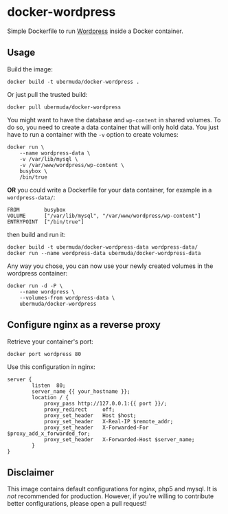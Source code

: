 docker-wordpress
================

Simple Dockerfile to run [Wordpress](http://wordpress.com/) inside a Docker container.

Usage
-----

Build the image:

    docker build -t ubermuda/docker-wordpress .

Or just pull the trusted build:

    docker pull ubermuda/docker-wordpress

You might want to have the database and `wp-content` in shared volumes. To do so, you need to create a data container that will only hold data. You just have to run a container with the `-v` option to create volumes:

    docker run \
        --name wordpress-data \
        -v /var/lib/mysql \
        -v /var/www/wordpress/wp-content \
        busybox \
        /bin/true

__OR__ you could write a Dockerfile for your data container, for example in a `wordpress-data/`:

    FROM        busybox
    VOLUME      ["/var/lib/mysql", "/var/www/wordpress/wp-content"]
    ENTRYPOINT  ["/bin/true"]

then build and run it:

    docker build -t ubermuda/docker-wordpress-data wordpress-data/
    docker run --name wordpress-data ubermuda/docker-wordpress-data

Any way you chose, you can now use your newly created volumes in the wordpress container:

    docker run -d -P \
        --name wordpress \
        --volumes-from wordpress-data \
        ubermuda/docker-wordpress

Configure nginx as a reverse proxy
----------------------------------

Retrieve your container's port:

    docker port wordpress 80

Use this configuration in nginx:

    server {
            listen  80;
            server_name {{ your_hostname }};
            location / {
                proxy_pass http://127.0.0.1:{{ port }}/;
                proxy_redirect     off;
                proxy_set_header   Host $host;
                proxy_set_header   X-Real-IP $remote_addr;
                proxy_set_header   X-Forwarded-For $proxy_add_x_forwarded_for;
                proxy_set_header   X-Forwarded-Host $server_name;
            }
    }

Disclaimer
----------

This image contains default configurations for nginx, php5 and mysql. It is *not* recommended for production. However, if you're willing to contribute better configurations, please open a pull request!